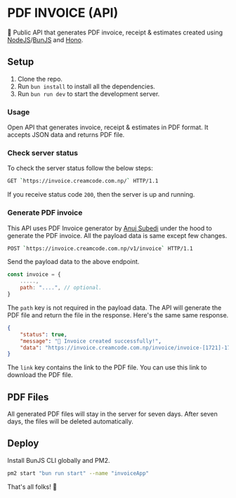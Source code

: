 # PDF INVOICE (API)

🚀 Public API that generates PDF invoice, receipt & estimates created using [NodeJS](https://nodejs.org/)/[BunJS](https://bun.sh/) and [Hono](https://hono.dev/).

## Setup

1. Clone the repo.
2. Run `bun install` to install all the dependencies.
3. Run `bun run dev` to start the development server.

### Usage

Open API that generates invoice, receipt & estimates in PDF format. It accepts JSON data and returns PDF file.

### Check server status

To check the server status follow the below steps:

```sh
GET `https://invoice.creamcode.com.np/` HTTP/1.1
```

If you receive status code `200`, then the server is up and running.

### Generate PDF invoice

This API uses PDF Invoice generator by [Anuj Subedi](https://github.com/h1dd3nsn1p3r/pdf-invoice) under the hood to generate the PDF invoice. All the payload data is same except few changes.

```sh
POST `https://invoice.creamcode.com.np/v1/invoice` HTTP/1.1
```

Send the payload data to the above endpoint.

```js
const invoice = {
	.....,
	path: "....", // optional.
}
```

The `path` key is not required in the payload data. The API will generate the PDF file and return the file in the response. Here's the same same response.

```json
{
	"status": true,
	"message": "🎉 Invoice created successfully!",
	"data": "https://invoice.creamcode.com.np/invoice/invoice-[1721]-1705093211407.pdf",
}
```

The `link` key contains the link to the PDF file. You can use this link to download the PDF file.

## PDF Files

All generated PDF files will stay in the server for seven days. After seven days, the files will be deleted automatically.

## Deploy

Install BunJS CLI globally and PM2.

```sh
pm2 start "bun run start" --name "invoiceApp"
```

That's all folks! 🚀







